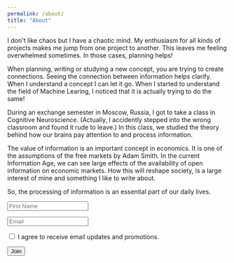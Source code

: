 ```yaml
---
permalink: /about/
title: "About"
---
```


I don't like chaos but I have a chaotic mind. My enthusiasm for all kinds of projects makes me jump from one project to another. This leaves me feeling overwhelmed sometimes. In those cases, planning helps! 

When planning, writing or studying a new concept, you are trying to create connections. Seeing the connection between information helps clarify. When I understand a concept I can let it go. When I started to understand the field of Machine Learing, I noticed that it is actually trying to do the same! 

During an exchange semester in Moscow, Russia, I got to take a class in Cognitive Neuroscience. (Actually, I accidently stepped into the wrong classroom and found it rude to leave.) In this class, we studied the theory behind how our brains pay attention to and process information. 

The value of information is an important concept in economics. It is one of the assumptions of the free markets by Adam Smith. In the current Information Age, we can see large effects of the availability of open information on economic markets. How this will reshape society, is a large interest of mine and something I like to write about.

So, the processing of information is an essential part of our daily lives.

<form method="post" action="https://sendfox.com/form/3eljdp/m4dwo9" class="sendfox-form" id="m4dwo9" data-async="true" data-recaptcha="true">
<p><input type="text" placeholder="First Name" name="first_name" required /></p>
<p><input type="email" placeholder="Email" name="email" required /></p>
<p><label><input type="checkbox" name="gdpr" value="1" required /> I agree to receive email updates and promotions.</label></p>
<!-- no botz please -->
<div style="position: absolute; left: -5000px;" aria-hidden="true"><input type="text" name="a_password" tabindex="-1" value="" autocomplete="off" /></div>
<p><button type="submit">Join</button></p>
</form>
<script src="https://sendfox.com/js/form.js"></script>
			
